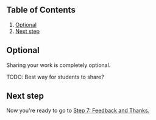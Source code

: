 ## Table of Contents
1. [Optional](#optional)
1. [Next step](#next-step)

## Optional
Sharing your work is completely optional.

TODO: Best way for students to share?

## Next step
Now you're ready to go to [Step 7: Feedback and Thanks.](7-Feedback-And-Thanks.md)